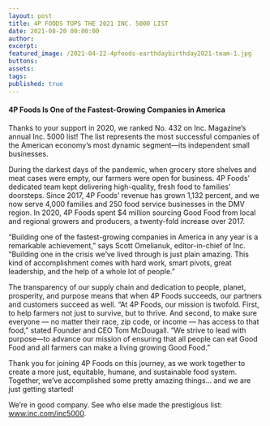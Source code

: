 ```yaml
---
layout: post
title: 4P FOODS TOPS THE 2021 INC. 5000 LIST
date: 2021-08-20 00:00:00
author:
excerpt:
featured_image: /2021-04-22-4pfoods-earthdaybirthday2021-team-1.jpg
buttons:
assets:
tags:
published: true
---
```

<div class="editable"><h4 class="AlignCenter">4P Foods Is One of the Fastest-Growing Companies in America</h4><p>Thanks to your support in 2020, we ranked No. 432 on Inc. Magazine&rsquo;s annual Inc. 5000 list! The list represents the most successful companies of the American economy&rsquo;s most dynamic segment&mdash;its independent small businesses.&nbsp;</p><p>During the darkest days of the pandemic, when grocery store shelves and meat cases were empty, our farmers were open for business. 4P Foods&rsquo; dedicated team kept delivering high-quality, fresh food to families&rsquo; doorsteps. Since 2017, 4P Foods&rsquo; revenue has grown 1,132 percent, and we now serve 4,000 families and 250 food service businesses in the DMV region. In 2020, 4P Foods spent $4 million sourcing Good Food from local and regional growers and producers, a twenty-fold increase over 2017.</p><p>&ldquo;Building one of the fastest-growing companies in America in any year is a remarkable achievement,&rdquo; says Scott Omelianuk, editor-in-chief of Inc. &ldquo;Building one in the crisis we&rsquo;ve lived through is just plain amazing. This kind of accomplishment comes with hard work, smart pivots, great leadership, and the help of a whole lot of people.&rdquo;</p><p>The transparency of our supply chain and dedication to people, planet, prosperity, and purpose means that when 4P Foods succeeds, our partners and customers succeed as well. &ldquo;At 4P Foods, our mission is twofold. First, to help farmers not just to survive, but to thrive. And second, to make sure everyone &mdash; no matter their race, zip code, or income &mdash; has access to that food,&rdquo; stated Founder and CEO Tom McDougall. &ldquo;We strive to lead with purpose&mdash;to advance our mission of ensuring that all people can eat Good Food and all farmers can make a living growing Good Food.&rdquo;&nbsp;</p><p>Thank you for joining 4P Foods on this journey, as we work together to create a more just, equitable, humane, and sustainable food system. Together, we&rsquo;ve accomplished some pretty amazing things... and we are just getting started!</p><p>We&rsquo;re in good company. See who else made the prestigious list: <a href="http://www.inc.com/inc5000">www.inc.com/inc5000</a>.</p></div>

